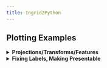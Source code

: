 ```yaml
---
title: Ingrid2Python
---
```


## Plotting Examples

<details> <summary><b>Projections/Transforms/Features</b></summary> <p>  

```
import xarray as xr
import matplotlib.pyplot as plt

import cartopy.crs as ccrs
import cartopy.feature as cfeature
```
  
```
url = 'http://kage.ldeo.columbia.edu:81/SOURCES/.LOCAL/.sst.mon.mean.nc/.sst/time/AVERAGE/dods'
ds = xr.open_dataset(url).sst
```
  
Set a plot size and pick a [cartopy projection](https://scitools.org.uk/cartopy/docs/latest/crs/projections.html)
  
```
fig = plt.figure(figsize=(9, 5))

# Pick a [cartopy projection](https://scitools.org.uk/cartopy/docs/latest/crs/projections.html)
ax = plt.axes(projection=ccrs.PlateCarree(central_longitude=180));
```
Plot coastlines and then pick a [transform](https://scitools.org.uk/cartopy/docs/latest/tutorials/understanding_transform.html).
  
```
ax.coastlines()
ds.plot.contour(ax=ax, transform=ccrs.PlateCarree(),levels=30)
```
Add [features](https://scitools.org.uk/cartopy/docs/latest/matplotlib/feature_interface.html), if desired:  (typing <Tab> after `cfeature.` will list possible completions)
  
```
ax.add_feature(cfeature.LAND)
ax.add_feature(cfeature.RIVERS)
ax.add_feature(cfeature.BORDERS)
```
<p align="center"><img src="../assets/basic-cartopy.png"></p>
  
</p> </details>

<details> <summary><b>Fixing Labels, Making Presentable</b></summary> <p>  

```
%ingrid:
```

```
#python:
```
</p> </details>
